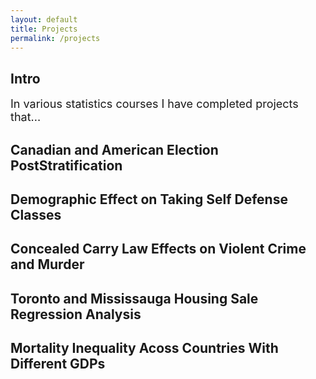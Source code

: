 ```yaml
---
layout: default 
title: Projects
permalink: /projects
---
```


## Intro
<font size="4">In various statistics courses I have completed projects that...</font> 

## Canadian and American Election PostStratification 

## Demographic Effect on Taking Self Defense Classes 

## Concealed Carry Law Effects on Violent Crime and Murder 

## Toronto and Mississauga Housing Sale Regression Analysis

## Mortality Inequality Acoss Countries With Different GDPs
